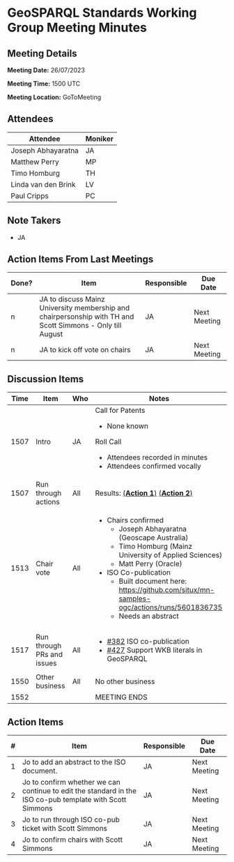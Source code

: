 # GeoSPARQL Standards Working Group Meeting Minutes
## Meeting Details
**Meeting Date:** 26/07/2023

**Meeting Time:** 1500 UTC

**Meeting Location:** GoToMeeting  

## Attendees
Attendee | Moniker |
---- | ---- |
Joseph Abhayaratna | JA |
Matthew Perry | MP |
Timo Homburg | TH |
Linda van den Brink | LV |
Paul Cripps | PC |

## Note Takers
- JA

## Action Items From Last Meetings
Done? | Item | Responsible | Due Date |
---- | ---- | ---- | --- |
n | JA to discuss Mainz University membership and chairpersonship with TH and Scott Simmons - Only till August  | JA | Next Meeting |
n | JA to kick off vote on chairs | JA | Next Meeting |

## Discussion Items
Time | Item | Who | Notes |
---- | ---- | ---- | ---- |
1507 | Intro | JA | Call for Patents<ul><li>None known</li></ul>Roll Call<ul><li>Attendees recorded in minutes</li><li>Attendees confirmed vocally</li></ul> |
1507 | Run through actions | All | Results: [(**Action 1**)](#action_1) [(**Action 2**)](#action_2) |
1513 | Chair vote | All | <ul><li>Chairs confirmed<ul><li>Joseph Abhayaratna (Geoscape Australia)</li><li>Timo Homburg (Mainz University of Applied Sciences)</li><li>Matt Perry (Oracle)</li></ul></li><li>ISO Co-publication<ul><li>Built document here: https://github.com/situx/mn-samples-ogc/actions/runs/5601836735</li><li>Needs an abstract</li></ul></li></ul> |
1517 | Run through PRs and issues | All | <ul><li>[#382](https://github.com/opengeospatial/ogc-geosparql/issues/382) ISO co-publication</li><li>[#427](https://github.com/opengeospatial/ogc-geosparql/issues/427) Support WKB literals in GeoSPARQL</li></ul> |
1550 | Other business | All | No other business |
1552 | | | MEETING ENDS |

## Action Items
\# | Item | Responsible | Due Date |
---- | ---- | ---- | ---- |
<span name="action_1">1</span> | Jo to add an abstract to the ISO document. | JA | Next Meeting |
<span name="action_2">2</span> | Jo to confirm whether we can continue to edit the standard in the ISO co-pub template with Scott Simmons | JA | Next Meeting |
<span name="action_3">3</span> | Jo to run through ISO co-pub ticket with Scott Simmons | JA | Next Meeting |
<span name="action_4">4</span> | Jo to confirm chairs with Scott Simmons | JA | Next Meeting |
